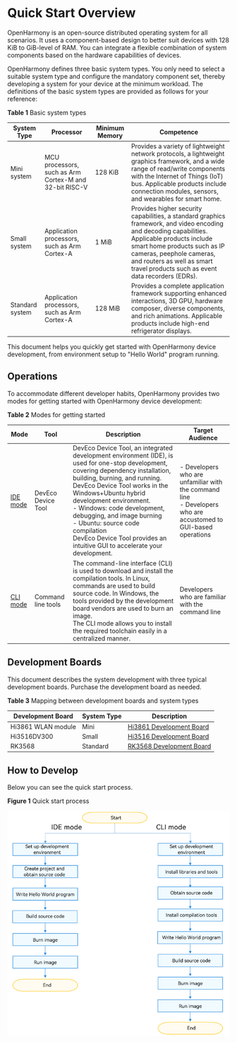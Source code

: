 # Quick Start Overview


OpenHarmony is an open-source distributed operating system for all scenarios. It uses a component-based design to better suit devices with 128 KiB to GiB-level of RAM. You can integrate a flexible combination of system components based on the hardware capabilities of devices.


OpenHarmony defines three basic system types. You only need to select a suitable system type and configure the mandatory component set, thereby developing a system for your device at the minimum workload. The definitions of the basic system types are provided as follows for your reference:

**Table 1** Basic system types

| System Type| Processor| Minimum Memory| Competence|
| -------- | -------- | -------- | -------- |
| Mini system| MCU processors, such as Arm Cortex-M and 32-bit RISC-V| 128 KiB | Provides a variety of lightweight network protocols, a lightweight graphics framework, and a wide range of read/write components with the Internet of Things (IoT) bus. Applicable products include connection modules, sensors, and wearables for smart home.|
| Small system| Application processors, such as Arm Cortex-A| 1 MiB | Provides higher security capabilities, a standard graphics framework, and video encoding and decoding capabilities. Applicable products include smart home products such as IP cameras, peephole cameras, and routers as well as smart travel products such as event data recorders (EDRs).|
| Standard system| Application processors, such as Arm Cortex-A| 128 MiB | Provides a complete application framework supporting enhanced interactions, 3D GPU, hardware composer, diverse components, and rich animations. Applicable products include high-end refrigerator displays.|


This document helps you quickly get started with OpenHarmony device development, from environment setup to "Hello World" program running.


## Operations

To accommodate different developer habits, OpenHarmony provides two modes for getting started with OpenHarmony device development:

**Table 2** Modes for getting started

| Mode| Tool| Description| Target Audience|
| -------- | -------- | -------- | -------- |
| [IDE mode](quickstart-ide-env-win.md) | DevEco Device Tool| DevEco Device Tool, an integrated development environment (IDE), is used for one-stop development, covering dependency installation, building, burning, and running.<br>DevEco Device Tool works in the Windows+Ubuntu hybrid development environment.<br>- Windows: code development, debugging, and image burning<br>- Ubuntu: source code compilation<br>DevEco Device Tool provides an intuitive GUI to accelerate your development.| - Developers who are unfamiliar with the command line<br>- Developers who are accustomed to GUI-based operations|
| [CLI mode](quickstart-pkg-prepare.md)| Command line tools| The command-line interface (CLI) is used to download and install the compilation tools. In Linux, commands are used to build source code. In Windows, the tools provided by the development board vendors are used to burn an image.<br>The CLI mode allows you to install the required toolchain easily in a centralized manner.| Developers who are familiar with the command line|


## Development Boards

This document describes the system development with three typical development boards. Purchase the development board as needed.

**Table 3** Mapping between development boards and system types

| Development Board| System Type| Description|
| -------- | -------- | -------- |
| Hi3861 WLAN module| Mini| [Hi3861 Development Board](quickstart-appendix-hi3861.md)|
| Hi3516DV300 | Small| [Hi3516 Development Board](quickstart-appendix-hi3516.md)|
| RK3568 | Standard| [RK3568 Development Board](quickstart-appendix-rk3568.md)|


## How to Develop

Below you can see the quick start process.

**Figure 1** Quick start process

![quickstart-overview-process](figures/quickstart-overview-process.png)
